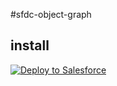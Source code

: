 #sfdc-object-graph
## install

<a href="https://githubsfdeploy.herokuapp.com/app/githubdeploy/dshahin/sfdc-object-graph">
  <img alt="Deploy to Salesforce"
       src="https://raw.githubusercontent.com/afawcett/githubsfdeploy/master/src/main/webapp/resources/img/deploy.png">
</a>
